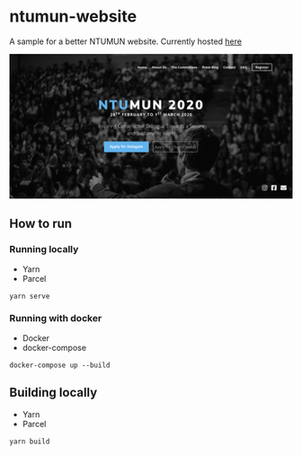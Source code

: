 # ntumun-website
A sample for a better NTUMUN website. Currently hosted [here](https://ntumun.solderneer.me)

![Preview Image](/preview.png)

## How to run
### Running locally
* Yarn
* Parcel

```
yarn serve
```

### Running with docker
* Docker
* docker-compose

```
docker-compose up --build 
```

## Building locally
* Yarn
* Parcel

```
yarn build
```
